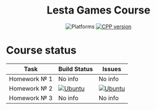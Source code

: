 <h1 align="center"> Lesta Games Course </h1>

<div align="center" style="text-align: center;">
  <div>
       <img src="https://img.shields.io/badge/platform-linux%20-informational?style=for-the-badge&amp;logo=appveyor" alt="Platforms">    
    <a href="https://en.cppreference.com/w/cpp/23">
      <img src="https://img.shields.io/badge/cpp-23-informational?style=for-the-badge&amp;logo=cplusplus" alt="CPP version">
    </a>
  </div>
</div>


# Course status

| Task         | Build Status                                                                                                                                                                                                           | Issues                                                                                                                                           |
|--------------|------------------------------------------------------------------------------------------------------------------------------------------------------------------------------------------------------------------------|--------------------------------------------------------------------------------------------------------------------------------------------------|
| Homework № 1 | No info                                                                                                                                                                                                                | No info                                                                                                                                          |
| Homework № 2 | [![Ubuntu](https://img.shields.io/github/actions/workflow/status/kliperCO/lesta-course/ubuntu-build.yml?logo=ubuntu&style=for-the-badge)](https://github.com/kliperCO/lesta-course/actions/workflows/ubuntu-build.yml) | [![Ubuntu](https://img.shields.io/github/issues-raw/kliperCO/lesta-course?style=for-the-badge)](https://github.com/kliperCO/lesta-course/issues) |
| Homework № 3 | No info                                                                                                                                                                                                                | No info                                                                                                                                          |
                                                                                                                                                                                                                                                                                                                                                                    